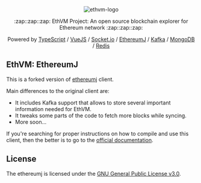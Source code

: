 <div align="center">
  <img src="https://raw.githubusercontent.com/enKryptIO/ethvm/master/.github/assets/logo.png" alt="ethvm-logo">
  <p>:zap::zap::zap: EthVM Project: An open source blockchain explorer for Ethereum network :zap::zap::zap:</p>
  <p>Powered by <a href="https://www.typescriptlang.org/">TypeScript</a> / <a href="https://vuejs.org/">VueJS</a> / <a href="https://github.com/socketio/socket.io">Socket.io</a> / <a href="https://github.com/ethereum/ethereumj">EthereumJ</a> / <a href="https://kafka.apache.org/">Kafka</a> / <a href="https://github.com/mongodb/mongo">MongoDB</a> / <a href="https://redis.io/topics/quickstart">Redis</a></p>
</div>

## EthVM: EthereumJ

This is a forked version of [ethereumj](https://github.com/ethereum/ethereumj) client. 

Main differences to the original client are:

- It includes Kafka support that allows to store several important information needed for EthVM.
- It tweaks some parts of the code to fetch more blocks while syncing.
- More soon...

If you're searching for proper instructions on how to compile and use this client, then the better is to go to the [official documentation](https://github.com/enKryptIO/ethereumj).

## License

The ethereumj is licensed under the [GNU General Public License v3.0](https://www.gnu.org/licenses/gpl-3.0.en.html).
